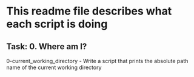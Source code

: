 # This readme file  describes what each script is doing

## Task: 0. Where am I?
0-current_working_directory - Write a script that prints the absolute path name of the current working directory